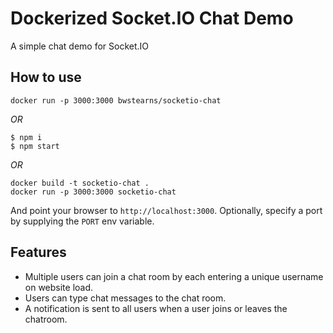 
# Dockerized Socket.IO Chat Demo

A simple chat demo for Socket.IO

## How to use

```
docker run -p 3000:3000 bwstearns/socketio-chat
```


_OR_

```
$ npm i
$ npm start
```

_OR_

```
docker build -t socketio-chat .
docker run -p 3000:3000 socketio-chat
```

And point your browser to `http://localhost:3000`. Optionally, specify
a port by supplying the `PORT` env variable.

## Features

- Multiple users can join a chat room by each entering a unique username
on website load.
- Users can type chat messages to the chat room.
- A notification is sent to all users when a user joins or leaves
the chatroom.
